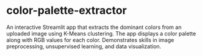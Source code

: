 # color-palette-extractor
An interactive Streamlit app that extracts the dominant colors from an uploaded image using K-Means clustering. The app displays a color palette along with RGB values for each color. Demonstrates skills in image preprocessing, unsupervised learning, and data visualization.
